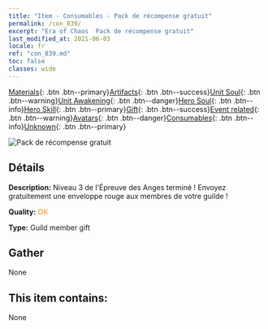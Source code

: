 ```yaml
---
title: "Item - Consumables - Pack de récompense gratuit"
permalink: /con_839/
excerpt: "Era of Chaos  Pack de récompense gratuit"
last_modified_at: 2021-06-03
locale: fr
ref: "con_839.md"
toc: false
classes: wide
---
```

 [Materials](/ItemsFR/){: .btn .btn--primary}[Artifacts](/ItemsFR/Artifacts/){: .btn .btn--success}[Unit Soul](/ItemsFR/UnitSoul/){: .btn .btn--warning}[Unit Awakening](/ItemsFR/UnitAwakening/){: .btn .btn--danger}[Hero Soul](/ItemsFR/HeroSoul/){: .btn .btn--info}[Hero Skill](/ItemsFR/HeroSkill/){: .btn .btn--primary}[Gift](/ItemsFR/Gift/){: .btn .btn--success}[Event related](/ItemsFR/Events/){: .btn .btn--warning}[Avatars](/ItemsFR/Avatars/){: .btn .btn--danger}[Consumables](/ItemsFR/Consumables/){: .btn .btn--info}[Unknown](/ItemsFR/Unknown/){: .btn .btn--primary}

 ![Pack de récompense gratuit](/images/t/i_red_1.png)

## Détails
 **Description:** Niveau 3 de l'Épreuve des Anges terminé ! Envoyez gratuitement une enveloppe rouge aux membres de votre guilde !

 **Quality:** <span style="color: #FF8C00">OK</span>

 **Type:** Guild member gift

## Gather

  None

## This item contains:

  None

